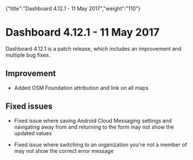 {"title":"Dashboard 4.12.1 - 11 May 2017","weight":"110"} 

# Dashboard 4.12.1 - 11 May 2017

Dashboard 4.12.1 is a patch release, which includes an improvement and multiple bug fixes.

## Improvement

*   Added OSM Foundation attribution and link on all maps
    

## Fixed issues

*   Fixed issue where saving Android Cloud Messaging settings and navigating away from and returning to the form may not show the updated values
    
*   Fixed issue where switching to an organization you're not a member of may not show the correct error message